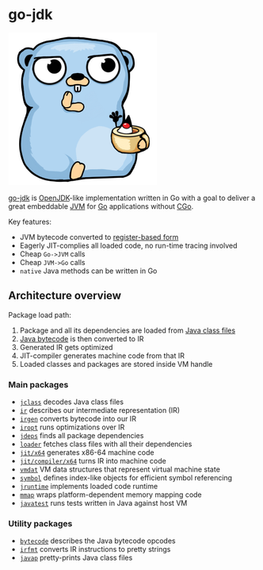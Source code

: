 # go-jdk

![Logo](docs/logo_small.png)

[go-jdk](https://github.com/quasilyte/go-jdk) is [OpenJDK](https://ru.wikipedia.org/wiki/OpenJDK)-like implementation
written in Go with a goal to deliver a great embeddable [JVM](https://en.wikipedia.org/wiki/Java_virtual_machine) for
[Go](http://golang.org/) applications without [CGo](https://golang.org/cmd/cgo/).

Key features:

* JVM bytecode converted to [register-based form](https://www.usenix.org/legacy/events%2Fvee05%2Ffull_papers/p153-yunhe.pdf)
* Eagerly JIT-complies all loaded code, no run-time tracing involved
* Cheap `Go->JVM` calls
* Cheap `JVM->Go` calls
* `native` Java methods can be written in Go

## Architecture overview

Package load path:

1. Package and all its dependencies are loaded from [Java class files](https://en.wikipedia.org/wiki/Java_class_file)
2. [Java bytecode](https://en.wikipedia.org/wiki/Java_bytecode) is then converted to IR
3. Generated IR gets optimized
4. JIT-compiler generates machine code from that IR
5. Loaded classes and packages are stored inside VM handle

### Main packages

* [`jclass`](jclass) decodes Java class files
* [`ir`](ir) describes our intermediate representation (IR)
* [`irgen`](irgen) converts bytecode into our IR
* [`iropt`](iropt) runs optimizations over IR
* [`jdeps`](jdeps) finds all package dependencies
* [`loader`](loader) fetches class files with all their dependencies
* [`jit/x64`](jit/x64) generates x86-64 machine code
* [`jit/compiler/x64`](jit/compiler/x64) turns IR into machine code
* [`vmdat`](vmdat) VM data structures that represent virtual machine state
* [`symbol`](symbol) defines index-like objects for efficient symbol referencing
* [`jruntime`](jruntime) implements loaded code runtime
* [`mmap`](mmap) wraps platform-dependent memory mapping code
* [`javatest`](javatest) runs tests written in Java against host VM

### Utility packages

* [`bytecode`](bytecode) describes the Java bytecode opcodes
* [`irfmt`](irfmt) converts IR instructions to pretty strings
* [`javap`](javap) pretty-prints Java class files
